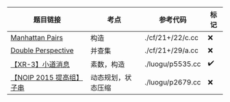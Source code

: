 | 题目链接                                                            | 考点               | 参考代码         | 标记 |
|---------------------------------------------------------------------|--------------------|------------------|------|
| [Manhattan Pairs](https://codeforces.com/contest/2122/problem/C)    | 构造               | ./cf/21+/22/c.cc | ❌   |
| [Double Perspective](https://codeforces.com/contest/2129/problem/A) | 并查集             | ./cf/21+/29/a.cc | ❌   |
| [【XR-3】小道消息](https://www.luogu.com.cn/problem/P5535)          | 素数，构造         | ./luogu/p5535.cc | ✔️   |
| [【NOIP 2015 提高组】 子串](https://www.luogu.com.cn/problem/P2679) | 动态规划，状态压缩 | ./luogu/p2679.cc | ❌   |
